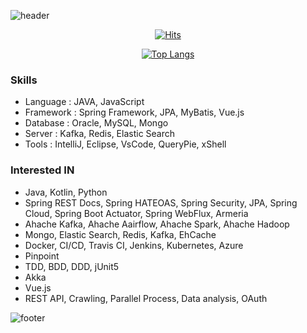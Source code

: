 <!-- github theme -->
  ![header](https://capsule-render.vercel.app/api?type=Rounded&color=auto&height=150&section=header&text=Choi%20Yong%20Seok&fontSize=45)

<!-- Github Profile Readme로 프로필 꾸미기 : https://zzsza.github.io/development/2020/07/10/make-github-profile-readme/ -->


<!-- hits count : https://hits.seeyoufarm.com/ -->
<div align=center>
    
  [![Hits](https://hits.seeyoufarm.com/api/count/incr/badge.svg?url=https%3A%2F%2Fgithub.com%2Fchoi-ys&count_bg=%2379C83D&title_bg=%23555555&icon=&icon_color=%23E7E7E7&title=hits&edge_flat=false)](https://hits.seeyoufarm.com)

</div>


<!-- Committed Top Lang -->
<div align=center>
  
  [![Top Langs](https://github-readme-stats.vercel.app/api/top-langs/?username=choi-ys&layout=compact)](https://github.com/choi-ys?tab=repositories)

</div>


### Skills
 - Language : JAVA, JavaScript
 - Framework : Spring Framework, JPA, MyBatis, Vue.js
 - Database : Oracle, MySQL, Mongo
 - Server : Kafka, Redis, Elastic Search
 - Tools : IntelliJ, Eclipse, VsCode, QueryPie, xShell
 
### Interested IN
 - Java, Kotlin, Python
 - Spring REST Docs, Spring HATEOAS, Spring Security, JPA, Spring Cloud, Spring Boot Actuator, Spring WebFlux, Armeria
 - Ahache Kafka, Ahache Aairflow, Ahache Spark, Ahache Hadoop
 - Mongo, Elastic Search, Redis, Kafka, EhCache
 - Docker, CI/CD, Travis CI, Jenkins, Kubernetes, Azure
 - Pinpoint
 - TDD, BDD, DDD, jUnit5
 - Akka
 - Vue.js
 - REST API, Crawling, Parallel Process, Data analysis, OAuth

![footer](https://capsule-render.vercel.app/api?section=footer&type=Rounded)

<!--
**choi-young-seok/choi-young-seok** is a ✨ _special_ ✨ repository because its `README.md` (this file) appears on your GitHub profile.




<div align=center>
  
  [![choi-young-seok's wakatime stats](https://github-readme-stats.vercel.app/api/wakatime?username=choi-young-seok)](https://github.com/choi-young-seok?tab=repositories)
  
</div>


<div align=center>
  
  [![ReadMe Card](https://github-readme-stats.vercel.app/api/pin/?username=choi-young-seok&repo=event)](https://github.com/choi-young-seok/event)

</div>

<div align=center>
  
  [![choi-young-seok's wakatime stats](https://github-readme-stats.vercel.app/api/wakatime?username=choi_ys)](https://wakatime.com/dashboard)
  
</div>



Here are some ideas to get you started:

- 🔭 I’m currently working on ...
- 🌱 I’m currently learning ...
- 👯 I’m looking to collaborate on ...
- 🤔 I’m looking for help with ...
- 💬 Ask me about ...
- 📫 How to reach me: ...
- 😄 Pronouns: ...
- ⚡ Fun fact: ...
-->
